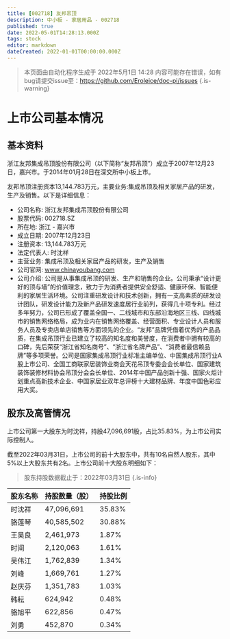 ```yaml
---
title: [002718] 友邦吊顶
description: 中小板 - 家居用品 - 002718
published: true
date: 2022-05-01T14:28:13.000Z
tags: stock
editor: markdown
dateCreated: 2022-01-01T00:00:00.000Z
---
```


> 本页面由自动化程序生成于 2022年5月1日 14:28
> 内容可能存在错误，如有bug请提交issue至：https://github.com/Eroleice/doc-pi/issues
{.is-warning}

# 上市公司基本情况

## 基本资料

浙江友邦集成吊顶股份有限公司（以下简称“友邦吊顶”）成立于2007年12月23日，嘉兴市。于2014年01月28日在深交所中小板上市。

友邦吊顶注册资本13,144.783万元，主要业务:集成吊顶及相关家居产品的研发，生产及销售。以下是详细信息：

- 公司名称: 浙江友邦集成吊顶股份有限公司
- 股票代码: 002718.SZ
- 所在地: 浙江 - 嘉兴市
- 成立日期: 2007年12月23日
- 注册资本: 13,144.783万元
- 法定代表人: 时沈祥
- 主营业务: 集成吊顶及相关家居产品的研发，生产及销售
- 公司官网: www.chinayoubang.com
- 公司介绍: 公司是从事集成吊顶的研发、生产和销售的企业。公司秉承“设计更好的顶与墙”的价值理念，致力于为消费者提供安全舒适、健康环保、智能便利的家居生活环境。公司注重研发设计和技术创新，拥有一支高素质的研发设计团队，研发设计能力及新产品研发速度居行业前列，获得几十项专利。经过多年努力，公司已形成了覆盖全国一、二线城市和东部沿海地区三线、四线城市的销售网络格局，成为业内在销售网络覆盖、经营面积、专业设计人员和服务人员及专卖店单店销售等方面领先的企业。“友邦”品牌凭借着优秀的产品品质，在集成吊顶行业已建立了较高的知名度和美誉度，在消费者中拥有较高的口碑，先后荣获“浙江省知名商号”、“浙江省名牌产品”、“消费者最信赖品牌”等多项荣誉。公司是国家集成吊顶行业标准主编单位、中国集成吊顶行业A股上市公司、全国工商联家居装饰业商会天花吊顶专委会会长单位、国家建筑装饰装修材料协会吊顶分会会长单位、2014年中国产品创新十强、国家火炬计划重点高新技术企业、中国家居业双年总评榜十大建材品牌、年度中国色彩应用大奖。


## 股东及高管情况

上市公司第一大股东为时沈祥，持股47,096,691股，占比35.83%，为上市公司实际控制人。

截至2022年03月31日，上市公司的前十大股东中，共有10名自然人股东，其中5%以上大股东共有2名。上市公司前十大股东明细如下：

> 股东持股数据截止于：2022年03月31日
{.is-info}

| 股东名称 | 持股数量（股） | 持股比例 |
| --- | --- | --- |
| 时沈祥 | 47,096,691 | 35.83% |
| 骆莲琴 | 40,585,502 | 30.88% |
| 王吴良 | 2,461,973 | 1.87% |
| 时间 | 2,120,063 | 1.61% |
| 吴伟江 | 1,762,839 | 1.34% |
| 刘峰 | 1,669,761 | 1.27% |
| 赵庆芬 | 1,351,783 | 1.03% |
| 韩耘 | 624,942 | 0.48% |
| 骆旭平 | 622,856 | 0.47% |
| 刘勇 | 452,870 | 0.34% |




